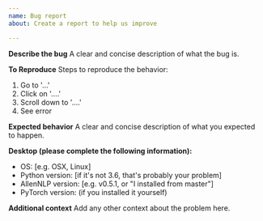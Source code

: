 ```yaml
---
name: Bug report
about: Create a report to help us improve

---
```


**Describe the bug**
A clear and concise description of what the bug is.

**To Reproduce**
Steps to reproduce the behavior:
1. Go to '...'
2. Click on '....'
3. Scroll down to '....'
4. See error

**Expected behavior**
A clear and concise description of what you expected to happen.

**Desktop (please complete the following information):**
 - OS: [e.g. OSX, Linux]
 - Python version: [if it's not 3.6, that's probably your problem]
 - AllenNLP version: [e.g. v0.5.1, or "I installed from master"]
 - PyTorch version: (if you installed it yourself)

**Additional context**
Add any other context about the problem here.
